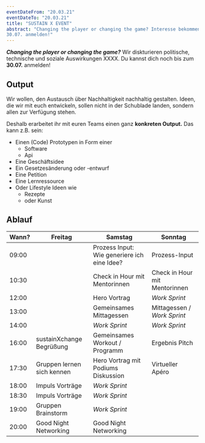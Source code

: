 ```yaml
---
eventDateFrom: "20.03.21"
eventDateTo: "20.03.21"
title: "SUSTAIN X EVENT"
abstract: "Changing the player or changing the game? Interesse bekommen? Du kannst dich noch bis zum
30.07. anmelden!"
---
```


***Changing the player or changing the game?*** Wir diskturieren politische, technische und soziale Auswirkungen XXXX. Du kannst dich noch bis zum
**30.07.** anmelden!

## Output

Wir wollen, den Austausch über Nachhaltigkeit nachhaltig gestalten. Ideen, die
wir mit euch entwickeln, sollen nicht in der Schublade landen, sondern allen zur
Verfügung stehen.

Deshalb erarbeitet ihr mit euren Teams einen ganz **konkreten Output.** Das kann
z.B. sein:

- Einen (Code) Prototypen in Form einer
  - Software
  - Api
- Eine Geschäftsidee
- Ein Gesetzesänderung oder -entwurf
- Eine Petition
- Eine Lernressource
- Oder Lifestyle Ideen wie
  - Rezepte
  - oder Kunst

## Ablauf

| Wann? | Freitag                    | Samstag                                     | Sonntag                       |
| ----- | -------------------------- | ------------------------------------------- | ----------------------------- |
| 09:00 |                            | Prozess Input: Wie generiere ich eine Idee? | Prozess-Input                 |
| 10:30 |                            | Check in Hour mit Mentorinnen               | Check in Hour mit Mentorinnen |
| 12:00 |                            | Hero Vortrag                                | _Work Sprint_                 |
| 13:00 |                            | Gemeinsames Mittagessen                     | Mittagessen / _Work Sprint_   |
| 14:00 |                            | _Work Sprint_                               | _Work Sprint_                 |
| 16:00 | sustainXchange Begrüßung   | Gemeinsames Workout / Programm              | Ergebnis Pitch                |
| 17:30 | Gruppen lernen sich kennen | Hero Vortrag mit Podiums Diskussion         | Virtueller Apéro              |
| 18:00 | Impuls Vorträge            | _Work Sprint_                               |                               |
| 18:30 | Impuls Vorträge            | _Work Sprint_                               |                               |
| 19:00 | Gruppen Brainstorm         | _Work Sprint_                               |                               |
| 20:00 | Good Night Networking      | Good Night Networking                       |                               |
